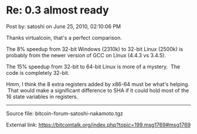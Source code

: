 # Re: 0.3 almost ready

Post by: satoshi on June 25, 2010, 02:10:06 PM

Thanks virtualcoin, that's a perfect comparison.

The 8% speedup from 32-bit Windows (2310k) to 32-bit Linux (2500k) is probably from the newer version of GCC on Linux (4.4.3 vs 3.4.5).

The 15% speedup from 32-bit to 64-bit Linux is more of a mystery. &nbsp;The code is completely 32-bit.

Hmm, I think the 8 extra registers added by x86-64 must be what's helping. &nbsp;That would make a significant difference to SHA if it could hold most of the 16 state variables in registers.

---

Source file: bitcoin-forum-satoshi-nakamoto.tgz

External link: https://bitcointalk.org/index.php?topic=199.msg1769#msg1769
